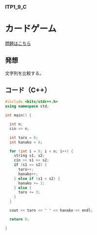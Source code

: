### ITP1_9_C

# カードゲーム

  [問題はこちら](https://onlinejudge.u-aizu.ac.jp/courses/lesson/2/ITP1/9/ITP1_9_C)


## 発想

  文字列を比較する。<br>


## コード（C++）

```cpp
#include <bits/stdc++.h>
using namespace std;

int main() {

  int n;
  cin >> n;

  int taro = 0;
  int hanako = 0;

  for (int i = 0; i < n; i++) {
    string s1, s2;
    cin >> s1 >> s2;
    if (s1 == s2) {
      taro++;
      hanako++;
    } else if (s1 < s2) {
      hanako += 3;
    } else {
      taro += 3;
    }
  }

  cout << taro << " " << hanako << endl;

  return 0;

}
```

